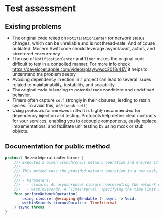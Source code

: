 # Test assessment

## Existing problems

- The original code relied on `NotificationCenter` for network status changes, which can be unreliable and is not thread-safe. And of couse outdated. Modern Swift code should leverage async/await, actors, and structured concurrency.
- The use of `NotificationCenter` and `Timer` makes the original code difficult to test in a controlled manner. For more info check https://developer.apple.com/videos/play/wwdc2018/417/ it helps to understand the problem deeply
- Avoiding dependency injection in a project can lead to several issues related to maintainability, testability, and scalability.
- The original code is leading to potential race conditions and undefined behavior.
- Timers often capture `self` strongly in their closures, leading to retain cycles. To avoid this, use `[weak self]`
- Using protocols for services in Swift is highly recommended for dependency injection and testing. Protocols help define clear contracts for your services, enabling you to decouple components, easily replace implementations, and facilitate unit testing by using mock or stub objects.

## Documentation for public method
```swift
protocol NetworkOperationPerformer {
    /// Executes a given asynchronous network operation and ensures it completes within a specified time limit.
    ///
    /// This method runs the provided network operation in a new task, allowing it to be canceled if needed.
    ///
    /// - Parameters:
    ///   - closure: An asynchronous closure representing the network operation to be performed.
    ///   - withinSeconds: A `TimeInterval` specifying the time limit in seconds within which the operation should complete.
    func performNetworkOperation(
        using closure: @escaping @Sendable () async -> Void,
        withinSeconds timeoutDuration: TimeInterval
    ) async throws
}
```
